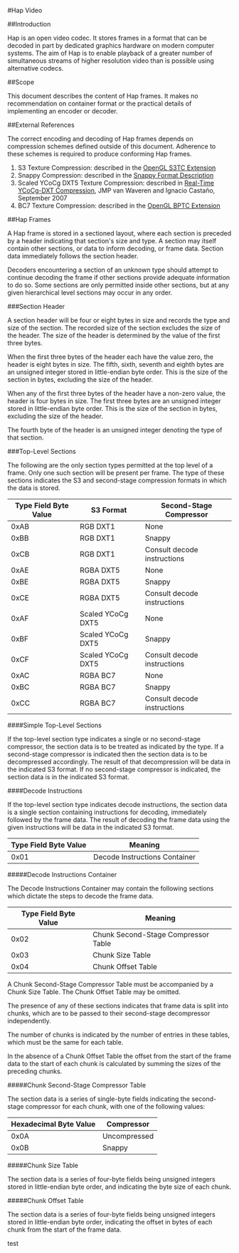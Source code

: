 #Hap Video



##Introduction


Hap is an open video codec. It stores frames in a format that can be decoded in part by dedicated graphics hardware on modern computer systems. The aim of Hap is to enable playback of a greater number of simultaneous streams of higher resolution video than is possible using alternative codecs.


##Scope


This document describes the content of Hap frames. It makes no recommendation on container format or the practical details of implementing an encoder or decoder.


##External References


The correct encoding and decoding of Hap frames depends on compression schemes defined outside of this document. Adherence to these schemes is required to produce conforming Hap frames.

1. S3 Texture Compression: described in the [OpenGL S3TC Extension][1]
2. Snappy Compression: described in the [Snappy Format Description][2]
3. Scaled YCoCg DXT5 Texture Compression: described in [Real-Time YCoCg-DXT Compression][3], JMP van Waveren and Ignacio Castaño, September 2007
4. BC7 Texture Compression: described in the [OpenGL BPTC Extension][4]

##Hap Frames


A Hap frame is stored in a sectioned layout, where each section is preceded by a header indicating that section's size and type. A section may itself contain other sections, or data to inform decoding, or frame data. Section data immediately follows the section header.

Decoders encountering a section of an unknown type should attempt to continue decoding the frame if other sections provide adequate information to do so. Some sections are only permitted inside other sections, but at any given hierarchical level sections may occur in any order.

###Section Header

A section header will be four or eight bytes in size and records the type and size of the section. The recorded size of the section excludes the size of the header. The size of the header is determined by the value of the first three bytes.

When the first three bytes of the header each have the value zero, the header is eight bytes in size. The fifth, sixth, seventh and eighth bytes are an unsigned integer stored in little-endian byte order. This is the size of the section in bytes, excluding the size of the header.

When any of the first three bytes of the header have a non-zero value, the header is four bytes in size. The first three bytes are an unsigned integer stored in little-endian byte order. This is the size of the section in bytes, excluding the size of the header.

The fourth byte of the header is an unsigned integer denoting the type of that section.

###Top-Level Sections

The following are the only section types permitted at the top level of a frame. Only one such section will be present per frame. The type of these sections indicates the S3 and second-stage compression formats in which the data is stored.

|Type Field Byte Value |S3 Format         |Second-Stage Compressor      |
|----------------------|------------------|-----------------------------|
|0xAB                  |RGB DXT1          |None                         |
|0xBB                  |RGB DXT1          |Snappy                       |
|0xCB                  |RGB DXT1          |Consult decode instructions  |
|0xAE                  |RGBA DXT5         |None                         |
|0xBE                  |RGBA DXT5         |Snappy                       |
|0xCE                  |RGBA DXT5         |Consult decode instructions  |
|0xAF                  |Scaled YCoCg DXT5 |None                         |
|0xBF                  |Scaled YCoCg DXT5 |Snappy                       |
|0xCF                  |Scaled YCoCg DXT5 |Consult decode instructions  |
|0xAC                  |RGBA BC7          |None                         |
|0xBC                  |RGBA BC7          |Snappy                       |
|0xCC                  |RGBA BC7          |Consult decode instructions  |

####Simple Top-Level Sections

If the top-level section type indicates a single or no second-stage compressor, the section data is to be treated as indicated by the type. If a second-stage compressor is indicated then the section data is to be decompressed accordingly. The result of that decompression will be data in the indicated S3 format. If no second-stage compressor is indicated, the section data is in the indicated S3 format.

####Decode Instructions

If the top-level section type indicates decode instructions, the section data is a single section containing instructions for decoding, immediately followed by the frame data. The result of decoding the frame data using the given instructions will be data in the indicated S3 format.

|Type Field Byte Value |Meaning                       |
|----------------------|------------------------------|
|0x01                  |Decode Instructions Container |

#####Decode Instructions Container

The Decode Instructions Container may contain the following sections which dictate the steps to decode the frame data.

|Type Field Byte Value |Meaning                             |
|----------------------|------------------------------------|
|0x02                  |Chunk Second-Stage Compressor Table |
|0x03                  |Chunk Size Table                    | 
|0x04                  |Chunk Offset Table                  |

A Chunk Second-Stage Compressor Table must be accompanied by a Chunk Size Table. The Chunk Offset Table may be omitted.

The presence of any of these sections indicates that frame data is split into chunks, which are to be passed to their second-stage decompressor independently.

The number of chunks is indicated by the number of entries in these tables, which must be the same for each table.

In the absence of a Chunk Offset Table the offset from the start of the frame data to the start of each chunk is calculated by summing the sizes of the preceding chunks.

#####Chunk Second-Stage Compressor Table

The section data is a series of single-byte fields indicating the second-stage compressor for each chunk, with one of the following values:

|Hexadecimal Byte Value |Compressor   |
|-----------------------|-------------|
|0x0A                   |Uncompressed |
|0x0B                   |Snappy       |

#####Chunk Size Table

The section data is a series of four-byte fields being unsigned integers stored in little-endian byte order, and indicating the byte size of each chunk.

#####Chunk Offset Table

The section data is a series of four-byte fields being unsigned integers stored in little-endian byte order, indicating the offset in bytes of each chunk from the start of the frame data. 

[1]: http://www.opengl.org/registry/specs/EXT/texture_compression_s3tc.txt
[2]: http://snappy.googlecode.com/svn/trunk/format_description.txt
[3]: http://developer.download.nvidia.com/whitepapers/2007/Real-Time-YCoCg-DXT-Compression/Real-Time%20YCoCg-DXT%20Compression.pdf
[4]: http://www.opengl.org/registry/specs/ARB/texture_compression_bptc.txt

test
